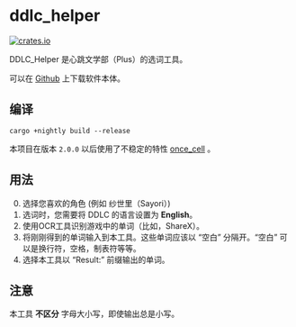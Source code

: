 # ddlc_helper

[![crates.io](https://img.shields.io/crates/v/ddlc_helper.svg)](https://crates.io/crates/ddlc_helper)

DDLC_Helper 是心跳文学部（Plus）的选词工具。

可以在 [Github](https://github.com/poly000/ddlc_helper/releases) 上下载软件本体。

## 编译

```
cargo +nightly build --release
```

本项目在版本 `2.0.0` 以后使用了不稳定的特性 [once_cell](https://github.com/rust-lang/rust/issues/74465) 。

## 用法

0. 选择您喜欢的角色 (例如 纱世里（Sayori）)
1. 选词时，您需要将 DDLC 的语言设置为 __English__。
2. 使用OCR工具识别游戏中的单词（比如，ShareX）。
3. 将刚刚得到的单词输入到本工具。这些单词应该以 “空白” 分隔开。“空白” 可以是换行符，空格，制表符等等。
4. 选择本工具以 “Result:” 前缀输出的单词。

## 注意

本工具 **不区分** 字母大小写，即使输出总是小写。
